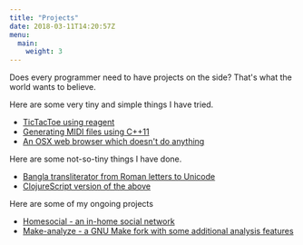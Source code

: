 ```yaml
---
title: "Projects"
date: 2018-03-11T14:20:57Z
menu:
  main:
    weight: 3
---
```


Does every programmer need to have projects on the side? That's what the world wants to believe.

Here are some very tiny and simple things I have tried.

* [TicTacToe using reagent](http://debamitro.github.io/tictactoe-reagent-demo/)
* [Generating MIDI files using C++11](https://github.com/debamitro/generate-midi)
* [An OSX web browser which doesn't do anything](https://github.com/debamitro/stupidbrowser)

Here are some not-so-tiny things I have done.

* [Bangla transliterator from Roman letters to Unicode](https://github.com/debamitro/generate-bangla-utf8)
* [ClojureScript version of the above](http://debamitro.github.io/generate-bangla-utf8-cljs-demo/)

Here are some of my ongoing projects

* [Homesocial - an in-home social network](https://github.com/debamitro/homesocial)
* [Make-analyze - a GNU Make fork with some additional analysis features](https://github.com/debamitro/make-analyze)
